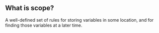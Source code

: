 ## What is scope?
A well-defined set of rules for  storing variables in some location, and for finding those variables at a later time.
